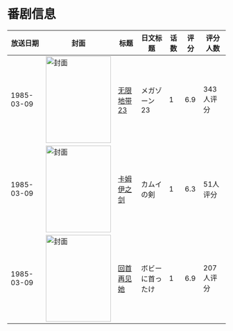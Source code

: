 # 番剧信息

|放送日期|封面|标题|日文标题|话数|评分|评分人数|
|---|---|---|---|---|---|---|
|1985-03-09|<img src="//lain.bgm.tv/pic/cover/c/e9/72/33219_WfkoY.jpg" alt="封面" style="width:150px;height:200px;object-fit:cover;">|[无限地带23](https://bangumi.tv/subject/33219)|メガゾーン23|1|6.9|343人评分|
|1985-03-09|<img src="//lain.bgm.tv/pic/cover/c/b7/58/54301_Z4VQF.jpg" alt="封面" style="width:150px;height:200px;object-fit:cover;">|[卡姆伊之剑](https://bangumi.tv/subject/54301)|カムイの剣|1|6.3|51人评分|
|1985-03-09|<img src="//lain.bgm.tv/pic/cover/c/7c/d0/63013_LMBbr.jpg" alt="封面" style="width:150px;height:200px;object-fit:cover;">|[回首再见她](https://bangumi.tv/subject/63013)|ボビーに首ったけ|1|6.9|207人评分|
